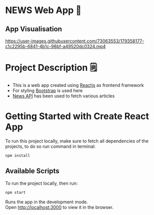 # NEWS Web App 📰

## App Visualisation
https://user-images.githubusercontent.com/73063553/179358177-c1c2295b-6841-4b1c-98bf-a49520dc0324.mp4

# Project Description 🗒️
- This is a web app created using [Reactjs](https://reactjs.org/) as frontend framework
- For styling [Bootstrap](https://getbootstrap.com/) is used here
- [News API](https://newsapi.org/) has been used to fetch various articles

# Getting Started with Create React App

To run this project locally, make sure to fetch all dependencies of the projects, to do so run command in terminal:
```
npm install
```

## Available Scripts

To run the project locally, then run:

```
npm start
```

Runs the app in the development mode.\
Open [http://localhost:3000](http://localhost:3000) to view it in the browser.
